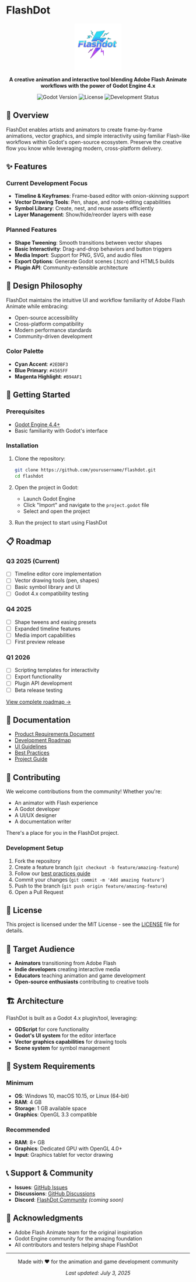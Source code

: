 # FlashDot

<p align="center">
  <img src="icon.svg" alt="FlashDot Logo" width="128" height="128">
</p>

<p align="center">
  <strong>A creative animation and interactive tool blending Adobe Flash Animate workflows with the power of Godot Engine 4.x</strong>
</p>

<p align="center">
  <img src="https://img.shields.io/badge/Godot-4.4+-blue.svg" alt="Godot Version">
  <img src="https://img.shields.io/badge/License-MIT-green.svg" alt="License">
  <img src="https://img.shields.io/badge/Status-In%20Development-orange.svg" alt="Development Status">
</p>

## 🎯 Overview

FlashDot enables artists and animators to create frame-by-frame animations, vector graphics, and simple interactivity using familiar Flash-like workflows within Godot's open-source ecosystem. Preserve the creative flow you know while leveraging modern, cross-platform delivery.

## ✨ Features

### Current Development Focus
- **Timeline & Keyframes**: Frame-based editor with onion-skinning support
- **Vector Drawing Tools**: Pen, shape, and node-editing capabilities
- **Symbol Library**: Create, nest, and reuse assets efficiently
- **Layer Management**: Show/hide/reorder layers with ease

### Planned Features
- **Shape Tweening**: Smooth transitions between vector shapes
- **Basic Interactivity**: Drag-and-drop behaviors and button triggers
- **Media Import**: Support for PNG, SVG, and audio files
- **Export Options**: Generate Godot scenes (.tscn) and HTML5 builds
- **Plugin API**: Community-extensible architecture

## 🎨 Design Philosophy

FlashDot maintains the intuitive UI and workflow familiarity of Adobe Flash Animate while embracing:
- Open-source accessibility
- Cross-platform compatibility
- Modern performance standards
- Community-driven development

### Color Palette
- **Cyan Accent**: `#2EDBF3`
- **Blue Primary**: `#4565FF`
- **Magenta Highlight**: `#B94AF1`

## 🚀 Getting Started

### Prerequisites
- [Godot Engine 4.4+](https://godotengine.org/download)
- Basic familiarity with Godot's interface

### Installation
1. Clone the repository:
   ```bash
   git clone https://github.com/yourusername/flashdot.git
   cd flashdot
   ```

2. Open the project in Godot:
   - Launch Godot Engine
   - Click "Import" and navigate to the `project.godot` file
   - Select and open the project

3. Run the project to start using FlashDot

## 📋 Roadmap

### Q3 2025 (Current)
- [ ] Timeline editor core implementation
- [ ] Vector drawing tools (pen, shapes)
- [ ] Basic symbol library and UI
- [ ] Godot 4.x compatibility testing

### Q4 2025
- [ ] Shape tweens and easing presets
- [ ] Expanded timeline features
- [ ] Media import capabilities
- [ ] First preview release

### Q1 2026
- [ ] Scripting templates for interactivity
- [ ] Export functionality
- [ ] Plugin API development
- [ ] Beta release testing

[View complete roadmap →](roadmap.md)

## 📖 Documentation

- [Product Requirements Document](prd.md)
- [Development Roadmap](roadmap.md)
- [UI Guidelines](ui.md)
- [Best Practices](best_pratices_godot4x.md)
- [Project Guide](project_guide/)

## 🤝 Contributing

We welcome contributions from the community! Whether you're:
- An animator with Flash experience
- A Godot developer
- A UI/UX designer
- A documentation writer

There's a place for you in the FlashDot project.

### Development Setup
1. Fork the repository
2. Create a feature branch (`git checkout -b feature/amazing-feature`)
3. Follow our [best practices guide](best_pratices_godot4x.md)
4. Commit your changes (`git commit -m 'Add amazing feature'`)
5. Push to the branch (`git push origin feature/amazing-feature`)
6. Open a Pull Request

## 📄 License

This project is licensed under the MIT License - see the [LICENSE](LICENSE) file for details.

## 🎯 Target Audience

- **Animators** transitioning from Adobe Flash
- **Indie developers** creating interactive media
- **Educators** teaching animation and game development
- **Open-source enthusiasts** contributing to creative tools

## 🏗️ Architecture

FlashDot is built as a Godot 4.x plugin/tool, leveraging:
- **GDScript** for core functionality
- **Godot's UI system** for the editor interface
- **Vector graphics capabilities** for drawing tools
- **Scene system** for symbol management

## 🔧 System Requirements

### Minimum
- **OS**: Windows 10, macOS 10.15, or Linux (64-bit)
- **RAM**: 4 GB
- **Storage**: 1 GB available space
- **Graphics**: OpenGL 3.3 compatible

### Recommended
- **RAM**: 8+ GB
- **Graphics**: Dedicated GPU with OpenGL 4.0+
- **Input**: Graphics tablet for vector drawing

## 📞 Support & Community

- **Issues**: [GitHub Issues](https://github.com/yourusername/flashdot/issues)
- **Discussions**: [GitHub Discussions](https://github.com/yourusername/flashdot/discussions)
- **Discord**: [FlashDot Community](https://discord.gg/flashdot) *(coming soon)*

## 🙏 Acknowledgments

- Adobe Flash Animate team for the original inspiration
- Godot Engine community for the amazing foundation
- All contributors and testers helping shape FlashDot

---

<p align="center">
  Made with ❤️ for the animation and game development community
</p>

<p align="center">
  <em>Last updated: July 3, 2025</em>
</p>
